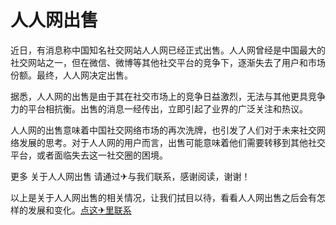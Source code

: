 # 人人网出售

近日，有消息称中国知名社交网站人人网已经正式出售。人人网曾经是中国最大的社交网站之一，但在微信、微博等其他社交平台的竞争下，逐渐失去了用户和市场份额。最终，人人网决定出售。

据悉，人人网的出售是由于其在社交市场上的竞争日益激烈，无法与其他更具竞争力的平台相抗衡。出售的消息一经传出，立即引起了业界的广泛关注和热议。

人人网的出售意味着中国社交网络市场的再次洗牌，也引发了人们对于未来社交网络发展的思考。对于人人网的用户而言，出售可能意味着他们需要转移到其他社交平台，或者面临失去这一社交圈的困境。

更多 关于人人网出售 请通过✈与我们联系，感谢阅读，谢谢！

以上是关于人人网出售的相关情况，让我们拭目以待，看看人人网出售之后会有怎样的发展和变化。[点这✈里联系](https://ads.k02.cc)